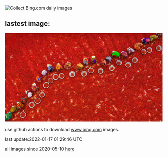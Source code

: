![Collect Bing.com daily images](https://github.com/counter2015/bing-daily-images/workflows/Collect%20Bing.com%20daily%20images/badge.svg)
## lastest image:
![](images/BoguraChili.jpg)

use github actions to download www.bing.com images.

last update:2022-01-17 01:29:46 UTC

all images since 2020-05-10 [here](https://github.com/counter2015/bing-daily-images/tree/master/images) 
